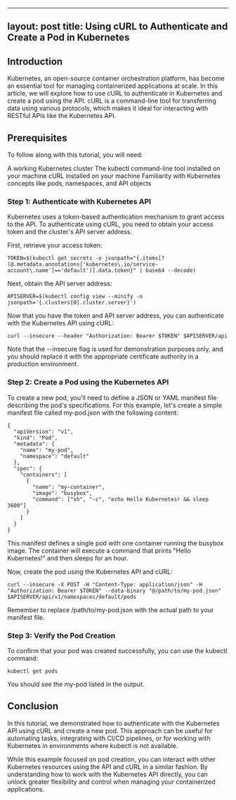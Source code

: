 
---
layout: post
title: Using cURL to Authenticate and Create a Pod in Kubernetes
---

## Introduction

Kubernetes, an open-source container orchestration platform, has become an essential tool for managing containerized applications at scale. In this article, we will explore how to use cURL to authenticate in Kubernetes and create a pod using the API. cURL is a command-line tool for transferring data using various protocols, which makes it ideal for interacting with RESTful APIs like the Kubernetes API.

## Prerequisites

To follow along with this tutorial, you will need:

A working Kubernetes cluster
The kubectl command-line tool installed on your machine
cURL installed on your machine
Familiarity with Kubernetes concepts like pods, namespaces, and API objects

### Step 1: Authenticate with Kubernetes API

Kubernetes uses a token-based authentication mechanism to grant access to the API. To authenticate using cURL, you need to obtain your access token and the cluster's API server address.

First, retrieve your access token:

```
TOKEN=$(kubectl get secrets -o jsonpath="{.items[?(@.metadata.annotations['kubernetes\.io/service-account\.name']=='default')].data.token}" | base64 --decode)
```


Next, obtain the API server address:

```
APISERVER=$(kubectl config view --minify -o jsonpath='{.clusters[0].cluster.server}')
```


Now that you have the token and API server address, you can authenticate with the Kubernetes API using cURL:

```
curl --insecure --header "Authorization: Bearer $TOKEN" $APISERVER/api
```


Note that the --insecure flag is used for demonstration purposes only, and you should replace it with the appropriate certificate authority in a production environment.

### Step 2: Create a Pod using the Kubernetes API

To create a new pod, you'll need to define a JSON or YAML manifest file describing the pod's specifications. For this example, let's create a simple manifest file called my-pod.json with the following content:

```
{
  "apiVersion": "v1",
  "kind": "Pod",
  "metadata": {
    "name": "my-pod",
    "namespace": "default"
  },
  "spec": {
    "containers": [
      {
        "name": "my-container",
        "image": "busybox",
        "command": ["sh", "-c", "echo Hello Kubernetes! && sleep 3600"]
      }
    ]
  }
}
```


This manifest defines a single pod with one container running the busybox image. The container will execute a command that prints "Hello Kubernetes!" and then sleeps for an hour.

Now, create the pod using the Kubernetes API and cURL:


```
curl --insecure -X POST -H "Content-Type: application/json" -H "Authorization: Bearer $TOKEN" --data-binary "@/path/to/my-pod.json" $APISERVER/api/v1/namespaces/default/pods
```


Remember to replace /path/to/my-pod.json with the actual path to your manifest file.

### Step 3: Verify the Pod Creation

To confirm that your pod was created successfully, you can use the kubectl command:

```
kubectl get pods
```


You should see the my-pod listed in the output.

## Conclusion

In this tutorial, we demonstrated how to authenticate with the Kubernetes API using cURL and create a new pod. This approach can be useful for automating tasks, integrating with CI/CD pipelines, or for working with Kubernetes in environments where kubectl is not available.

While this example focused on pod creation, you can interact with other Kubernetes resources using the API and cURL in a similar fashion. By understanding how to work with the Kubernetes API directly, you can unlock greater flexibility and control when managing your containerized applications.
